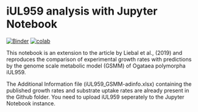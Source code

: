 # iUL959 analysis with Jupyter Notebook

[![Binder](https://mybinder.org/badge_logo.svg)](https://mybinder.org/v2/gh/uliebal/iUL959/master) [![colab](https://colab.research.google.com/assets/colab-badge.svg)](https://colab.research.google.com/github/uliebal/iUL959/blob/master/iUL959_JupyterNotebook.ipynb)

This notebook is an extension to the article by Liebal et al., (2019) and reproduces the comparison of experimental growth rates with predictions by the genome scale metabolic model (GSMM) of Ogataea polymorpha iUL959.

The Additional Information file (iUL959_GSMM-adinfo.xlsx) containing the published growth rates and substrate uptake rates are already present in the Github folder. You need to upload iUL959 seperately to the Jupyter Notebook instance. 
